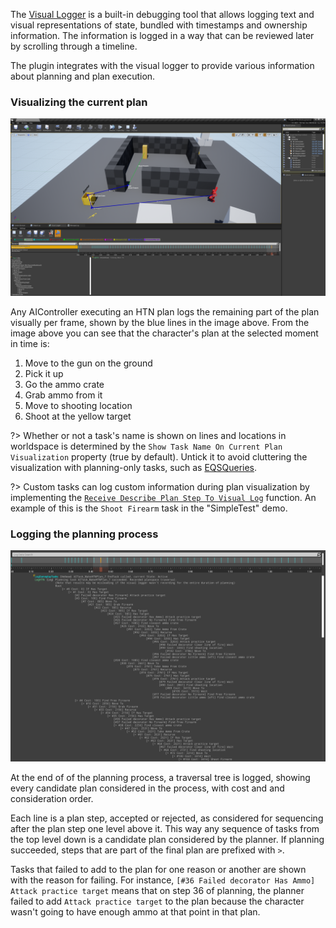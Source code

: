 
The [Visual Logger](https://docs.unrealengine.com/en-US/Gameplay/Tools/VisualLogger/index.html) is a built-in debugging tool that allows logging text and visual representations of state, bundled with timestamps and ownership information. The information is logged in a way that can be reviewed later by scrolling through a timeline.

The plugin integrates with the visual logger to provide various information about planning and plan execution.

### Visualizing the current plan

![Current plan visualization](_media/vislog.png ':size=1200')

Any AIController executing an HTN plan logs the remaining part of the plan visually per frame, shown by the blue lines in the image above. From the image above you can see that the character's plan at the selected moment in time is:

1. Move to the gun on the ground
2. Pick it up
3. Go the ammo crate
4. Grab ammo from it
5. Move to shooting location
6. Shoot at the yellow target

?> Whether or not a task's name is shown on lines and locations in worldspace is determined by the `Show Task Name On Current Plan Visualization` property (true by default). Untick it to avoid  cluttering the visualization with planning-only tasks, such as [EQSQueries](eqs.md).

?> Custom tasks can log custom information during plan visualization by implementing the [`Receive Describe Plan Step To Visual Log`](task?id=receivedescribeplansteptovisuallog) function. An example of this is the `Shoot Firearm` task in the "SimpleTest" demo.

### Logging the planning process

![Log of a planning process](_media/planning_vislog.png ':size=1200')

At the end of of the planning process, a traversal tree is logged, showing every candidate plan considered in the process, with cost and and consideration order.

Each line is a plan step, accepted or rejected, as considered for sequencing after the plan step one level above it.
This way any sequence of tasks from the top level down is a candidate plan considered by the planner. If planning succeeded, steps that are part of the final plan are prefixed with `>`.

Tasks that failed to add to the plan for one reason or another are shown with the reason for failing. For instance, `[#36 Failed decorator Has Ammo] Attack practice target` means that on step 36 of planning, the planner failed to add `Attack practice target` to the plan because the character wasn't going to have enough ammo at that point in that plan.